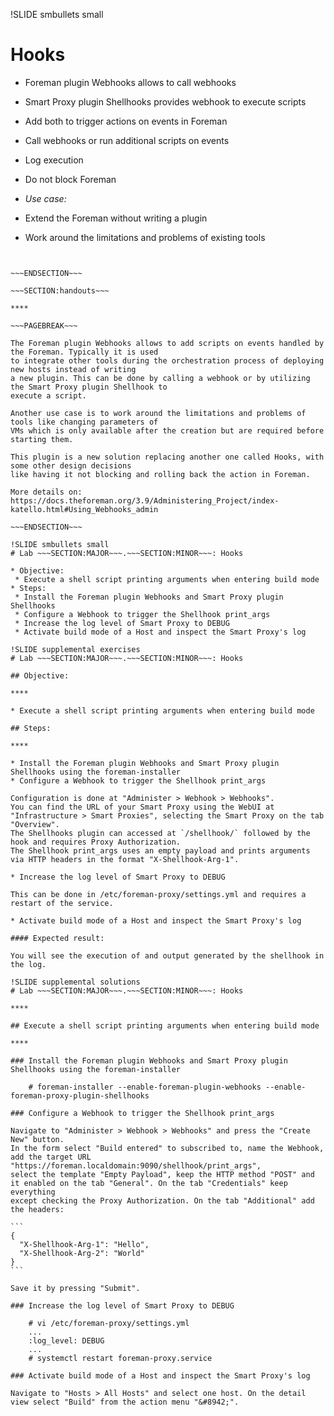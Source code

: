 !SLIDE smbullets small
# Hooks

* Foreman plugin Webhooks allows to call webhooks
* Smart Proxy plugin Shellhooks provides webhook to execute scripts
* Add both to trigger actions on events in Foreman
 * Call webhooks or run additional scripts on events
 * Log execution
 * Do not block Foreman

* _Use case:_ 
 * Extend the Foreman without writing a plugin
 * Work around the limitations and problems of existing tools

~~~SECTION:notes~~~


~~~ENDSECTION~~~

~~~SECTION:handouts~~~

****

~~~PAGEBREAK~~~

The Foreman plugin Webhooks allows to add scripts on events handled by the Foreman. Typically it is used
to integrate other tools during the orchestration process of deploying new hosts instead of writing
a new plugin. This can be done by calling a webhook or by utilizing the Smart Proxy plugin Shellhook to
execute a script.

Another use case is to work around the limitations and problems of tools like changing parameters of
VMs which is only available after the creation but are required before starting them.

This plugin is a new solution replacing another one called Hooks, with some other design decisions
like having it not blocking and rolling back the action in Foreman.

More details on: https://docs.theforeman.org/3.9/Administering_Project/index-katello.html#Using_Webhooks_admin

~~~ENDSECTION~~~

!SLIDE smbullets small
# Lab ~~~SECTION:MAJOR~~~.~~~SECTION:MINOR~~~: Hooks

* Objective:
 * Execute a shell script printing arguments when entering build mode
* Steps:
 * Install the Foreman plugin Webhooks and Smart Proxy plugin Shellhooks
 * Configure a Webhook to trigger the Shellhook print_args
 * Increase the log level of Smart Proxy to DEBUG
 * Activate build mode of a Host and inspect the Smart Proxy's log

!SLIDE supplemental exercises
# Lab ~~~SECTION:MAJOR~~~.~~~SECTION:MINOR~~~: Hooks

## Objective:

****

* Execute a shell script printing arguments when entering build mode

## Steps:

****

* Install the Foreman plugin Webhooks and Smart Proxy plugin Shellhooks using the foreman-installer
* Configure a Webhook to trigger the Shellhook print_args

Configuration is done at "Administer > Webhook > Webhooks".
You can find the URL of your Smart Proxy using the WebUI at "Infrastructure > Smart Proxies", selecting the Smart Proxy on the tab "Overview".
The Shellhooks plugin can accessed at `/shellhook/` followed by the hook and requires Proxy Authorization.
The Shellhook print_args uses an empty payload and prints arguments via HTTP headers in the format "X-Shellhook-Arg-1".

* Increase the log level of Smart Proxy to DEBUG

This can be done in /etc/foreman-proxy/settings.yml and requires a restart of the service.

* Activate build mode of a Host and inspect the Smart Proxy's log

#### Expected result:

You will see the execution of and output generated by the shellhook in the log.

!SLIDE supplemental solutions
# Lab ~~~SECTION:MAJOR~~~.~~~SECTION:MINOR~~~: Hooks

****

## Execute a shell script printing arguments when entering build mode

****

### Install the Foreman plugin Webhooks and Smart Proxy plugin Shellhooks using the foreman-installer

    # foreman-installer --enable-foreman-plugin-webhooks --enable-foreman-proxy-plugin-shellhooks

### Configure a Webhook to trigger the Shellhook print_args

Navigate to "Administer > Webhook > Webhooks" and press the "Create New" button.
In the form select "Build entered" to subscribed to, name the Webhook, add the target URL "https://foreman.localdomain:9090/shellhook/print_args",
select the template "Empty Payload", keep the HTTP method "POST" and it enabled on the tab "General". On the tab "Credentials" keep everything
except checking the Proxy Authorization. On the tab "Additional" add the headers:

```
{
  "X-Shellhook-Arg-1": "Hello",
  "X-Shellhook-Arg-2": "World"
}
```

Save it by pressing "Submit".

### Increase the log level of Smart Proxy to DEBUG

    # vi /etc/foreman-proxy/settings.yml
    ...
    :log_level: DEBUG
    ...
    # systemctl restart foreman-proxy.service

### Activate build mode of a Host and inspect the Smart Proxy's log

Navigate to "Hosts > All Hosts" and select one host. On the detail view select "Build" from the action menu "&#8942;".
